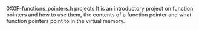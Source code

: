 0X0F-functions_pointers.h projects 
It is an introductory project on function pointers and how to use them, the contents of a function pointer and what function pointers point to in the virtual memory.

